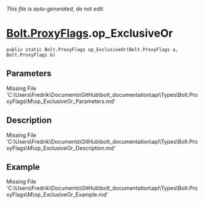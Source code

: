 *This file is auto-generated, do not edit.*

# [Bolt.ProxyFlags](Types/Bolt.ProxyFlags.md).op_ExclusiveOr
`public static Bolt.ProxyFlags op_ExclusiveOr(Bolt.ProxyFlags a, Bolt.ProxyFlags b)`
## Parameters
Missing File 'C:\Users\Fredrik\Documents\GitHub\bolt_documentation\api\Types\Bolt.ProxyFlags\M\op_ExclusiveOr_Parameters.md'
## Description
Missing File 'C:\Users\Fredrik\Documents\GitHub\bolt_documentation\api\Types\Bolt.ProxyFlags\M\op_ExclusiveOr_Description.md'
## Example
Missing File 'C:\Users\Fredrik\Documents\GitHub\bolt_documentation\api\Types\Bolt.ProxyFlags\M\op_ExclusiveOr_Example.md'
